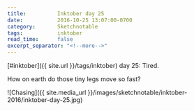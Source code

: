 ```yaml
---
title:          Inktober day 25
date:           2016-10-25 13:07:00-0700
category:       Sketchnotable
tags:           inktober
read_time:      false
excerpt_separator: "<!--more-->"
---
```

[#inktober]({{ site.url }}/tags/inktober) day 25: Tired.

How on earth do those tiny legs move so fast?

![Chasing]({{ site.media_url }}/images/sketchnotable/inktober-2016/inktober-day-25.jpg)

<!--more-->
